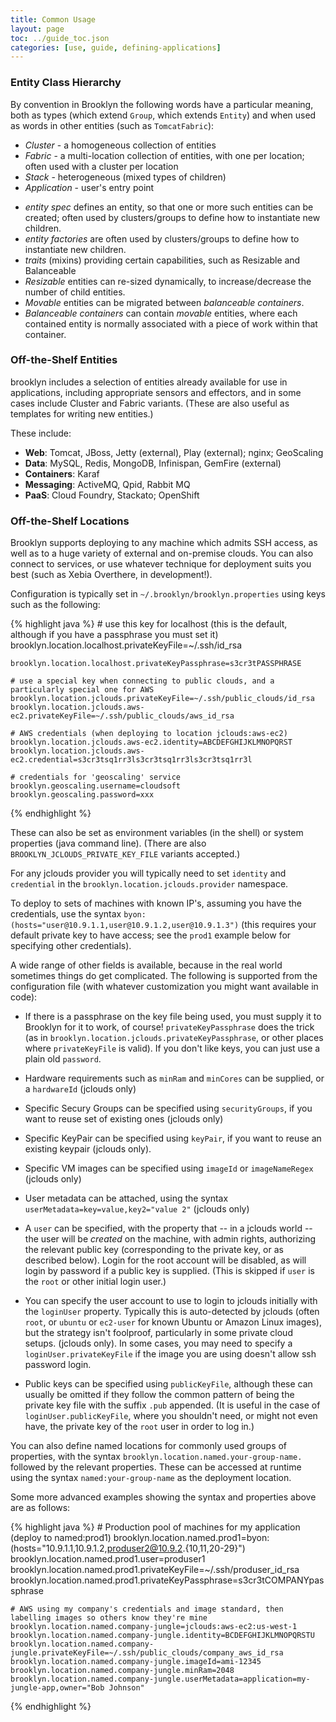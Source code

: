 ```yaml
---
title: Common Usage
layout: page
toc: ../guide_toc.json
categories: [use, guide, defining-applications]
---
```


### Entity Class Hierarchy

By convention in Brooklyn the following words have a particular meaning, both as types (which extend ``Group``, which extends ``Entity``) and when used as words in other entities (such as ``TomcatFabric``):

- *Cluster* - a homogeneous collection of entities
- *Fabric* - a multi-location collection of entities, with one per location; often used with a cluster per location
- *Stack* - heterogeneous (mixed types of children)
- *Application* - user's entry point

<!---
TODO
-->

- *entity spec* defines an entity, so that one or more such entities can be created; often used by clusters/groups to define how to instantiate new children.
- *entity factories* are often used by clusters/groups to define how to instantiate new children.
- *traits* (mixins) providing certain capabilities, such as Resizable and Balanceable
- *Resizable* entities can re-sized dynamically, to increase/decrease the number of child entities.
- *Movable* entities can be migrated between *balanceable containers*.
- *Balanceable containers* can contain *movable* entities, where each contained entity is normally associated with
    a piece of work within that container.

### Off-the-Shelf Entities

brooklyn includes a selection of entities already available for use in applications,
including appropriate sensors and effectors, and in some cases include Cluster and Fabric variants.
(These are also useful as templates for writing new entities.)
 
These include:

- **Web**: Tomcat, JBoss, Jetty (external), Play (external); nginx; GeoScaling
- **Data**: MySQL, Redis, MongoDB, Infinispan, GemFire (external)
- **Containers**: Karaf
- **Messaging**: ActiveMQ, Qpid, Rabbit MQ
- **PaaS**: Cloud Foundry, Stackato; OpenShift


### Off-the-Shelf Locations

Brooklyn supports deploying to any machine which admits SSH access, as well as to
a huge variety of external and on-premise clouds.  You can also connect to services,
or use whatever technique for deployment suits you best (such as Xebia Overthere, in development!).

Configuration is typically set in `~/.brooklyn/brooklyn.properties` using keys such as the following:

{% highlight java %}
    # use this key for localhost (this is the default, although if you have a passphrase you must set it)
    brooklyn.location.localhost.privateKeyFile=~/.ssh/id_rsa
    
    brooklyn.location.localhost.privateKeyPassphrase=s3cr3tPASSPHRASE
       
    # use a special key when connecting to public clouds, and a particularly special one for AWS
    brooklyn.location.jclouds.privateKeyFile=~/.ssh/public_clouds/id_rsa
    brooklyn.location.jclouds.aws-ec2.privateKeyFile=~/.ssh/public_clouds/aws_id_rsa
        
    # AWS credentials (when deploying to location jclouds:aws-ec2)
    brooklyn.location.jclouds.aws-ec2.identity=ABCDEFGHIJKLMNOPQRST      
    brooklyn.location.jclouds.aws-ec2.credential=s3cr3tsq1rr3ls3cr3tsq1rr3ls3cr3tsq1rr3l
    
    # credentials for 'geoscaling' service
    brooklyn.geoscaling.username=cloudsoft                      
    brooklyn.geoscaling.password=xxx
{% endhighlight %}

These can also be set as environment variables (in the shell) or system properties (java command line).
(There are also ``BROOKLYN_JCLOUDS_PRIVATE_KEY_FILE`` variants accepted.)

For any jclouds provider you will typically need to set ``identity`` and ``credential``
in the ``brooklyn.location.jclouds.provider`` namespace.

To deploy to sets of machines with known IP's, assuming you have the credentials,
use the syntax ``byon:(hosts="user@10.9.1.1,user@10.9.1.2,user@10.9.1.3")``
(this requires your default private key to have access; 
see the ``prod1`` example below for specifying other credentials). 

A wide range of other fields is available, because in the real world sometimes things do get complicated.
The following is supported from the configuration file (with whatever customization you might want available in code): 

- If there is a passphrase on the key file being used, you must supply it to Brooklyn for it to work, of course!
  ``privateKeyPassphrase`` does the trick (as in ``brooklyn.location.jclouds.privateKeyPassphrase``, or other places
  where ``privateKeyFile`` is valid).  If you don't like keys, you can just use a plain old ``password``.

- Hardware requirements such as ``minRam`` and ``minCores`` can be supplied, or a ``hardwareId``  (jclouds only)

- Specific Secury Groups can be specified using `securityGroups`, if you want to reuse set of existing ones (jclouds only)

- Specific KeyPair can be specified using `keyPair`, if you want to reuse an existing keypair (jclouds only).

- Specific VM images can be specified using ``imageId`` or ``imageNameRegex`` (jclouds only)

- User metadata can be attached, using the syntax ``userMetadata=key=value,key2="value 2"`` (jclouds only)

- A ``user`` can be specified, with the property that -- in a jclouds world -- the user will be *created* on the machine,
  with admin rights, authorizing the relevant public key (corresponding to the private key, or as described below). 
  Login for the root account will be disabled, as will login by password if a public key is supplied. 
  (This is skipped if ``user`` is the ``root`` or other initial login user.)
  
- You can specify the user account to use to login to jclouds initially with the ``loginUser`` property.
  Typically this is auto-detected by jclouds
  (often ``root``, or ``ubuntu`` or ``ec2-user`` for known Ubuntu or Amazon Linux images), 
  but the strategy isn't foolproof, particularly in some private cloud setups. (jclouds only). In some cases, you may need to specify a `loginUser.privateKeyFile` if the image you are using doesn't allow ssh password login.

- Public keys can be specified using ``publicKeyFile``, 
  although these can usually be omitted if they follow the common pattern of being
  the private key file with the suffix ``.pub`` appended.
  (It is useful in the case of ``loginUser.publicKeyFile``, where you shouldn't need,
  or might not even have, the private key of the ``root`` user in order to log in.)

You can also define named locations for commonly used groups of properties, 
with the syntax ``brooklyn.location.named.your-group-name.``
followed by the relevant properties.
These can be accessed at runtime using the syntax ``named:your-group-name`` as the deployment location.

Some more advanced examples showing the syntax and properties above are as follows:

{% highlight java %}
    # Production pool of machines for my application (deploy to named:prod1)
    brooklyn.location.named.prod1=byon:(hosts="10.9.1.1,10.9.1.2,produser2@10.9.2.{10,11,20-29}")
    brooklyn.location.named.prod1.user=produser1
    brooklyn.location.named.prod1.privateKeyFile=~/.ssh/produser_id_rsa
    brooklyn.location.named.prod1.privateKeyPassphrase=s3cr3tCOMPANYpassphrase
    
    # AWS using my company's credentials and image standard, then labelling images so others know they're mine
    brooklyn.location.named.company-jungle=jclouds:aws-ec2:us-west-1
    brooklyn.location.named.company-jungle.identity=BCDEFGHIJKLMNOPQRSTU      
    brooklyn.location.named.company-jungle.privateKeyFile=~/.ssh/public_clouds/company_aws_id_rsa
    brooklyn.location.named.company-jungle.imageId=ami-12345
    brooklyn.location.named.company-jungle.minRam=2048
    brooklyn.location.named.company-jungle.userMetadata=application=my-jungle-app,owner="Bob Johnson"
{% endhighlight %}


